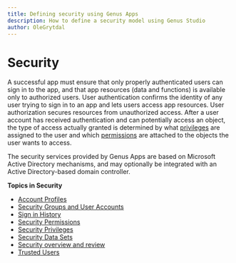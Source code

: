```yaml
---
title: Defining security using Genus Apps
description: How to define a security model using Genus Studio
author: OleGrytdal
---
```

# Security

A successful app must ensure that only properly authenticated users can sign in to the app, and that app resources (data and functions) is available only to authorized users. User authentication confirms the identity of any user trying to sign in to an app and lets users access app resources. User authorization secures resources from unauthorized access. After a user account has received authentication and can potentially access an object, the type of access actually granted is determined by what [privileges](security-privileges.md) are assigned to the user and which [permissions](security-permissions.md) are attached to the objects the user wants to access.

The security services provided by Genus Apps are based on Microsoft Active Directory mechanisms, and may optionally be integrated with an Active Directory-based domain controller.

**Topics in Security**
* [Account Profiles](account-profiles.md)
* [Security Groups and User Accounts](security-groups-and-user-accounts.md)
* [Sign in History](sign-in-history.md)
* [Security Permissions](security-permissions.md)
* [Security Privileges](security-privileges.md)
* [Security Data Sets](security-data-sets.md)
* [Security overview and review](security-overview-and-review.md)
* [Trusted Users](trusted-users.md)
